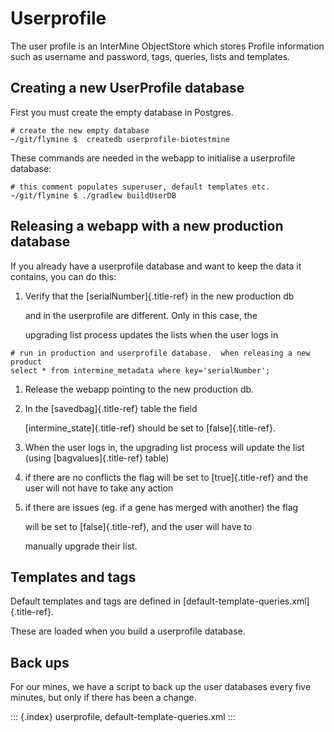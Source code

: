 # Userprofile

The user profile is an InterMine ObjectStore which stores Profile information such as username and password, tags, queries, lists and templates.

## Creating a new UserProfile database

First you must create the empty database in Postgres.

```text
# create the new empty database
~/git/flymine $  createdb userprofile-biotestmine
```

These commands are needed in the webapp to initialise a userprofile database:

```text
# this comment populates superuser, default templates etc.
~/git/flymine $ ./gradlew buildUserDB
```

## Releasing a webapp with a new production database

If you already have a userprofile database and want to keep the data it contains, you can do this:

1. Verify that the \[serialNumber\]{.title-ref} in the new production db

   and in the userprofile are different. Only in this case, the

   upgrading list process updates the lists when the user logs in

```text
# run in production and userprofile database.  when releasing a new product
select * from intermine_metadata where key='serialNumber';
```

1. Release the webapp pointing to the new production db.
2. In the \[savedbag\]{.title-ref} table the field

   \[intermine\_state\]{.title-ref} should be set to \[false\]{.title-ref}.

3. When the user logs in, the upgrading list process will update the list \(using \[bagvalues\]{.title-ref} table\)
4. if there are no conflicts the flag will be set to \[true\]{.title-ref} and the user will not have to take any action
5. if there are issues \(eg. if a gene has merged with another\) the flag

   will be set to \[false\]{.title-ref}, and the user will have to

   manually upgrade their list.

## Templates and tags

Default templates and tags are defined in \[default-template-queries.xml\]{.title-ref}.

These are loaded when you build a userprofile database.

## Back ups

For our mines, we have a script to back up the user databases every five minutes, but only if there has been a change.

::: {.index} userprofile, default-template-queries.xml :::

